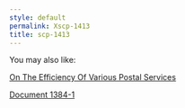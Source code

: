 ```yaml
---
style: default
permalink: Xscp-1413
title: scp-1413
---
```

You may also like:

[On The Efficiency Of Various Postal Services](http://scp-wiki.net/on-the-efficiency-of-various-postal-services)

[Document 1384-1](http://scp-wiki.net/document-1384-1)
